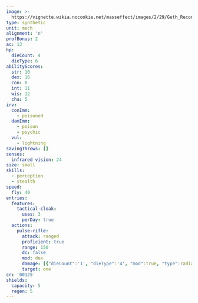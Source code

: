 ```yaml
---
image: >-
  https://vignette.wikia.nocookie.net/masseffect/images/2/29/Geth_Recon_Drone_ME2.png/revision/latest/scale-to-width-down/350?cb=20100627032507
type: synthetic
unit: mech
alignment: 'n'
profBonus: 2
ac: 13
hp:
  dieCount: 4
  dieType: 6
abilityScores:
  str: 10
  dex: 16
  con: 8
  int: 11
  wis: 12
  cha: 5
irv:
  conImm:
    - poisoned
  damImm:
    - poison
    - psychic
  vul:
    - lightning
savingThrows: []
senses:
  infrared vision: 24
size: small
skills:
  - perception
  - stealth
speed:
  fly: 40
entries:
  features:
    tactical-cloak:
      uses: 3
      perDay: true
  actions:
    pulse-rifle:
      attack: ranged
      proficient: true
      range: 150
      dc: false
      mod: dex
      damage: [{"dieCount":'1', "dieType":'4', "mod":true, "type":radiant}]
      target: one
cr: '00125'
shields:
  capacity: 5
  regen: 5
---
```

